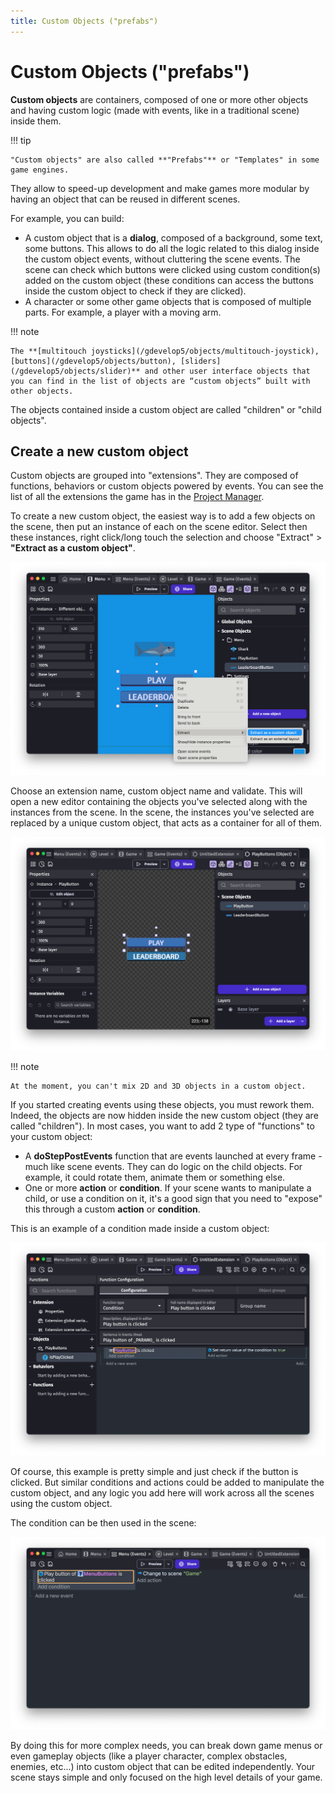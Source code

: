 ```yaml
---
title: Custom Objects ("prefabs")
---
```

# Custom Objects ("prefabs")

**Custom objects** are containers, composed of one or more other objects and having custom logic (made with events, like in a traditional scene) inside them.

!!! tip

    "Custom objects" are also called **"Prefabs"** or "Templates" in some game engines.

They allow to speed-up development and make games more modular by having an object that can be reused in different scenes.

For example, you can build:
- A custom object that is a **dialog**, composed of a background, some text, some buttons. This allows to do all the logic related to this dialog inside the custom object events, without cluttering the scene events.
  The scene can check which buttons were clicked using custom condition(s) added on the custom object (these conditions can access the buttons inside the custom object to check if they are clicked).
- A character or some other game objects that is composed of multiple parts. For example, a player with a moving arm.

!!! note

    The **[multitouch joysticks](/gdevelop5/objects/multitouch-joystick), [buttons](/gdevelop5/objects/button), [sliders](/gdevelop5/objects/slider)** and other user interface objects that you can find in the list of objects are “custom objects” built with other objects.

The objects contained inside a custom object are called "children" or "child objects".

## Create a new custom object

Custom objects are grouped into "extensions". They are composed of functions, behaviors or custom objects powered by events. You can see the list of all the extensions the game has in the [Project Manager](/gdevelop5/interface/project-manager).

To create a new custom object, the easiest way is to add a few objects on the scene, then put an instance of each on the scene editor. Select then these instances, right click/long touch the selection and choose "Extract" > **"Extract as a custom object"**.

![Two objects extracted into a single custom object](./extract-custom-object.png)

Choose an extension name, custom object name and validate. This will open a new editor containing the objects you've selected along with the instances from the scene. In the scene, the instances you've selected are replaced by a unique custom object, that acts as a container for all of them.

![A custom object that was just created](./custom-object-with-two-buttons.png)

!!! note

    At the moment, you can't mix 2D and 3D objects in a custom object.

If you started creating events using these objects, you must rework them. Indeed, the objects are now hidden inside the new custom object (they are called "children"). In most cases, you want to add 2 type of "functions" to your custom object:

- A **doStepPostEvents** function that are events launched at every frame - much like scene events. They can do logic on the child objects. For example, it could rotate them, animate them or something else.
- One or more **action** or **condition**. If your scene wants to manipulate a child, or use a condition on it, it's a good sign that you need to "expose" this through a custom **action** or **condition**.

This is an example of a condition made inside a custom object:

![A custom condition in a custom object](./custom-condition-in-custom-object.png)

Of course, this example is pretty simple and just check if the button is clicked. But similar conditions and actions could be added to manipulate the custom object, and any logic you add here will work across all the scenes using the custom object.

The condition can be then used in the scene:

![](./condition-used-from-custom-object.png)


By doing this for more complex needs, you can break down game menus or even gameplay objects (like a player character, complex obstacles, enemies, etc...) into custom object that can be edited independently. Your scene stays simple and only focused on the high level details of your game.
